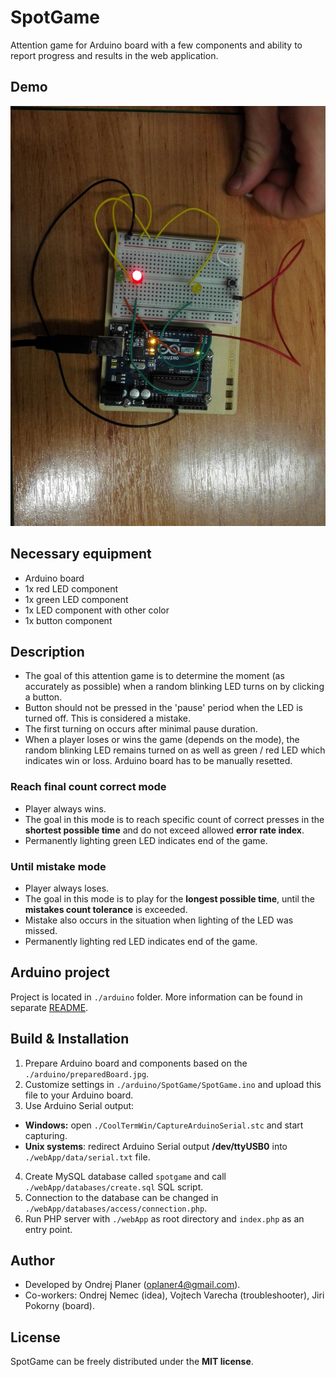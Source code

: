 # SpotGame

Attention game for Arduino board with a few components and ability to report progress and results in the web application.

## Demo

![alt text](https://raw.githubusercontent.com/oplaner4/spotGame/master/arduino/preparedBoard.jpg)

## Necessary equipment
* Arduino board
* 1x red LED component
* 1x green LED component
* 1x LED component with other color
* 1x button component

## Description

* The goal of this attention game is to determine the moment (as accurately as possible) when a random blinking LED turns on by clicking a button.
* Button should not be pressed in the 'pause' period when the LED is turned off. This is considered a mistake.
* The first turning on occurs after minimal pause duration.
* When a player loses or wins the game (depends on the mode), the random blinking LED remains turned on as well as green / red LED which indicates win or loss. Arduino board has to be manually resetted.

### Reach final count correct mode

* Player always wins.
* The goal in this mode is to reach specific count of correct presses in the **shortest possible time** and do not exceed allowed **error rate index**.
* Permanently lighting green LED indicates end of the game.


### Until mistake mode
* Player always loses.
* The goal in this mode is to play for the **longest possible time**, until the **mistakes count tolerance** is exceeded.
* Mistake also occurs in the situation when lighting of the LED was missed.
* Permanently lighting red LED indicates end of the game. 

## Arduino project

Project is located in `./arduino` folder. More information can be found in separate [README](https://github.com/oplaner4/spotGame/tree/master/arduino).

## Build & Installation

1) Prepare Arduino board and components based on the `./arduino/preparedBoard.jpg`.
2) Customize settings in `./arduino/SpotGame/SpotGame.ino` and upload this file to your Arduino board.
3) Use Arduino Serial output:
* **Windows:** open `./CoolTermWin/CaptureArduinoSerial.stc` and start capturing.
* **Unix systems**: redirect Arduino Serial output **/dev/ttyUSB0** into `./webApp/data/serial.txt` file.
4) Create MySQL database called `spotgame` and call `./webApp/databases/create.sql` SQL script.
5) Connection to the database can be changed in `./webApp/databases/access/connection.php`.
6) Run PHP server with `./webApp` as root directory and `index.php` as an entry point.

## Author

* Developed by Ondrej Planer ([oplaner4@gmail.com](mailto:oplaner4@gmail.com)).
* Co-workers: Ondrej Nemec (idea), Vojtech Varecha (troubleshooter), Jiri Pokorny (board).

## License

SpotGame can be freely distributed under the **MIT license**.
